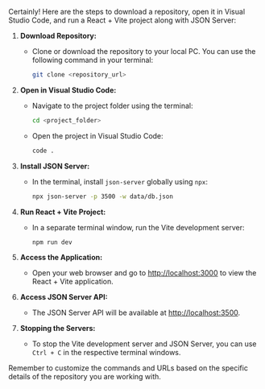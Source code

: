 Certainly! Here are the steps to download a repository, open it in Visual Studio Code, and run a React + Vite project along with JSON Server:

1. **Download Repository:**
   - Clone or download the repository to your local PC. You can use the following command in your terminal:
     ```bash
     git clone <repository_url>
     ```

2. **Open in Visual Studio Code:**
   - Navigate to the project folder using the terminal:
     ```bash
     cd <project_folder>
     ```
   - Open the project in Visual Studio Code:
     ```bash
     code .
     ```

3. **Install JSON Server:**
   - In the terminal, install `json-server` globally using `npx`:
     ```bash
     npx json-server -p 3500 -w data/db.json
     ```

4. **Run React + Vite Project:**
   - In a separate terminal window, run the Vite development server:
     ```bash
     npm run dev
     ```

5. **Access the Application:**
   - Open your web browser and go to [http://localhost:3000](http://localhost:3000) to view the React + Vite application.

6. **Access JSON Server API:**
   - The JSON Server API will be available at [http://localhost:3500](http://localhost:3500).

7. **Stopping the Servers:**
   - To stop the Vite development server and JSON Server, you can use `Ctrl + C` in the respective terminal windows.

Remember to customize the commands and URLs based on the specific details of the repository you are working with.
